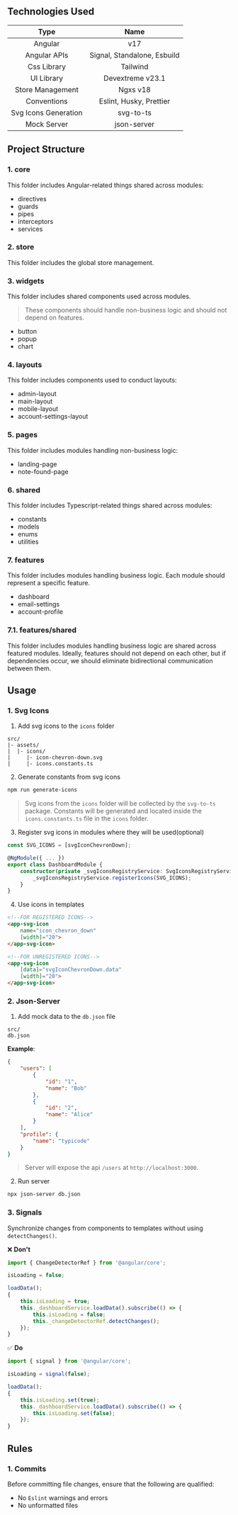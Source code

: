 ## Technologies Used

|         Type         |            Name             |
| :------------------: | :-------------------------: |
|       Angular        |             v17             |
|     Angular APIs     | Signal, Standalone, Esbuild |
|     Css Library      |          Tailwind           |
|      UI Library      |      Devextreme v23.1       |
|   Store Management   |          Ngxs v18           |
|     Conventions      |   Eslint, Husky, Prettier   |
| Svg Icons Generation |          svg-to-ts          |
|     Mock Server      |         json-server         |

## Project Structure

### 1. core

This folder includes Angular-related things shared across modules:

-   directives
-   guards
-   pipes
-   interceptors
-   services

### 2. store

This folder includes the global store management.

### 3. widgets

This folder includes shared components used across modules.

> These components should handle non-business logic and should not depend on features.

-   button
-   popup
-   chart

### 4. layouts

This folder includes components used to conduct layouts:

-   admin-layout
-   main-layout
-   mobile-layout
-   account-settings-layout

### 5. pages

This folder includes modules handling non-business logic:

-   landing-page
-   note-found-page

### 6. shared

This folder includes Typescript-related things shared across modules:

-   constants
-   models
-   enums
-   utilities

### 7. features

This folder includes modules handling business logic. Each module should represent a specific feature.

-   dashboard
-   email-settings
-   account-profile

### 7.1. features/shared

This folder includes modules handling business logic are shared across featured modules. Ideally,
features should not depend on each other, but if dependencies occur, we should eliminate bidirectional communication between them.

## Usage

### 1. Svg Icons

1. Add svg icons to the `icons` folder

```
src/
|- assets/
|  |- icons/
|     |- icon-chevron-down.svg
|     |- icons.constants.ts
```

2. Generate constants from svg icons

```bash
npm run generate-icons
```

> Svg icons from the `icons` folder will be collected by the `svg-to-ts` package. Constants will be
> generated and located inside the `icons.constants.ts` file in the `icons` folder.

3. Register svg icons in modules where they will be used(optional)

```ts
const SVG_ICONS = [svgIconChevronDown];

@NgModule({ ... })
export class DashboardModule {
    constructor(private _svgIconsRegistryService: SvgIconsRegistryService) {
        _svgIconsRegistryService.registerIcons(SVG_ICONS);
    }
}
```

4. Use icons in templates

```html
<!--FOR REGISTERED ICONS-->
<app-svg-icon
    name="icon_chevron_down"
    [width]="20">
</app-svg-icon>

<!--FOR UNREGISTERED ICONS-->
<app-svg-icon
    [data]="svgIconChevronDown.data"
    [width]="20">
</app-svg-icon>
```

### 2. Json-Server

1. Add mock data to the `db.json` file

```
src/
db.json
```

**Example**:

```json
{
    "users": [
        {
            "id": "1",
            "name": "Bob"
        },
        {
            "id": "2",
            "name": "Alice"
        }
    ],
    "profile": {
        "name": "typicode"
    }
}
```

> Server will expose the api `/users` at `http://localhost:3000`.

2. Run server

```bash
npx json-server db.json
```

### 3. Signals

Synchronize changes from components to templates without using `detectChanges()`.

❌ **Don't**

```ts
import { ChangeDetectorRef } from '@angular/core';

isLoading = false;

loadData();
{
    this.isLoading = true;
    this._dashboardService.loadData().subscribe(() => {
        this.isLoading = false;
        this._changeDetectorRef.detectChanges();
    });
}
```

✅ **Do**

```ts
import { signal } from '@angular/core';

isLoading = signal(false);

loadData();
{
    this.isLoading.set(true);
    this._dashboardService.loadData().subscribe(() => {
        this.isLoading.set(false);
    });
}
```

## Rules

### 1. Commits

Before committing file changes, ensure that the following are qualified:

-   No `Eslint` warnings and errors
-   No unformatted files
